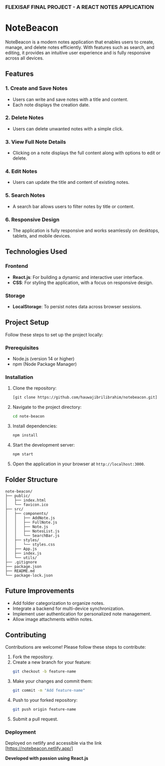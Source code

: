 ### FLEXISAF FINAL PROJECT - A REACT NOTES APPLICATION

# NoteBeacon

NoteBeacon is a modern notes application that enables users to create, manage, and delete notes efficiently. With features such as search, and editing, it provides an intuitive user experience and is fully responsive across all devices.

## Features

### 1. Create and Save Notes
- Users can write and save notes with a title and content.
- Each note displays the creation date.

### 2. Delete Notes
- Users can delete unwanted notes with a simple click.

### 3. View Full Note Details
- Clicking on a note displays the full content along with options to edit or delete.

### 4. Edit Notes
- Users can update the title and content of existing notes.

### 5. Search Notes
- A search bar allows users to filter notes by title or content.

### 6. Responsive Design
- The application is fully responsive and works seamlessly on desktops, tablets, and mobile devices.

## Technologies Used

### Frontend
- **React.js**: For building a dynamic and interactive user interface.
- **CSS**: For styling the application, with a focus on responsive design.

### Storage
- **LocalStorage**: To persist notes data across browser sessions.

## Project Setup

Follow these steps to set up the project locally:

### Prerequisites
- Node.js (version 14 or higher)
- npm (Node Package Manager)

### Installation

1. Clone the repository:
   ```bash
   [git clone https://github.com/hauwajibrilibrahim/notebeacon.git]
   ```

2. Navigate to the project directory:
   ```bash
   cd note-beacon
   ```

3. Install dependencies:
   ```bash
   npm install
   ```

4. Start the development server:
   ```bash
   npm start
   ```

5. Open the application in your browser at `http://localhost:3000`.

## Folder Structure

```plaintext
note-beacon/
├── public/
│   ├── index.html
│   └── favicon.ico
├── src/
│   ├── components/
│   │   ├── AddNote.js
│   │   ├── FullNote.js
│   │   ├── Note.js
│   │   ├── NotesList.js
│   │   └── SearchBar.js
│   ├── styles/
│   │   └── styles.css
│   ├── App.js
│   ├── index.js
│   └── utils/
├── .gitignore
├── package.json
├── README.md
└── package-lock.json
```

## Future Improvements

- Add folder categorization to organize notes.
- Integrate a backend for multi-device synchronization.
- Implement user authentication for personalized note management.
- Allow image attachments within notes.

## Contributing

Contributions are welcome! Please follow these steps to contribute:

1. Fork the repository.
2. Create a new branch for your feature:
   ```bash
   git checkout -b feature-name
   ```
3. Make your changes and commit them:
   ```bash
   git commit -m "Add feature-name"
   ```
4. Push to your forked repository:
   ```bash
   git push origin feature-name
   ```
5. Submit a pull request.


### Deployment

Deployed on netlify and accessible via the link [https://notebeacon.netlify.app/]


**Developed with passion using React.js**





